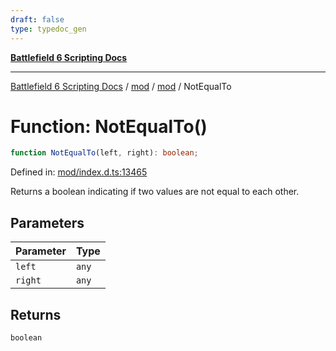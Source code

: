 ```yaml
---
draft: false
type: typedoc_gen
---
```


[**Battlefield 6 Scripting Docs**](../../../_index.md)

***

[Battlefield 6 Scripting Docs](../../../_index.md) / [mod](../../_index.md) / [mod](../_index.md) / NotEqualTo

# Function: NotEqualTo()

```ts
function NotEqualTo(left, right): boolean;
```

Defined in: [mod/index.d.ts:13465](https://github.com/battlefield-portal-community/portal-docs/blob/6d87e21c5922a3efb03c634dbe98e5fe6e797672/generators/santiago/mod/index.d.ts#L13465)

Returns a boolean indicating if two values are not equal to each other.

## Parameters

| Parameter | Type |
| ------ | ------ |
| `left` | `any` |
| `right` | `any` |

## Returns

`boolean`
